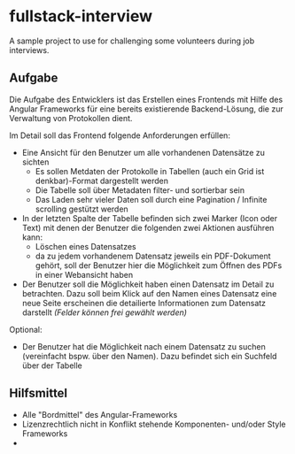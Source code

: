# fullstack-interview
A sample project to use for challenging some volunteers during job interviews.

## Aufgabe

Die Aufgabe des Entwicklers ist das Erstellen eines Frontends mit Hilfe des Angular Frameworks für eine bereits existierende Backend-Lösung, die zur Verwaltung von Protokollen dient.

Im Detail soll das Frontend folgende Anforderungen erfüllen:
  - Eine Ansicht für den Benutzer um alle vorhandenen Datensätze zu sichten
    * Es sollen Metdaten der Protokolle in Tabellen (auch ein  Grid ist denkbar)-Format dargestellt werden
    * Die Tabelle soll über Metadaten filter- und sortierbar sein
    * Das Laden sehr vieler Daten soll durch eine Pagination / Infinite scrolling gestützt werden
  - In der letzten Spalte der Tabelle befinden sich zwei Marker (Icon oder Text) mit denen der Benutzer die folgenden zwei Aktionen ausführen kann:
    - Löschen eines Datensatzes
    - da zu jedem vorhandenem Datensatz jeweils ein PDF-Dokument gehört, soll der Benutzer hier die Möglichkeit zum Öffnen des PDFs in einer Webansicht haben
  - Der Benutzer soll die Möglichkeit haben einen Datensatz im Detail zu betrachten. Dazu soll beim Klick auf den Namen eines Datensatz eine neue Seite erscheinen die detailierte Informationen zum Datensatz darstellt _(Felder können frei gewählt werden)_
  
  Optional:
  - Der Benutzer hat die Möglichkeit nach einem Datensatz zu suchen (vereinfacht bspw. über den Namen). Dazu befindet sich ein Suchfeld über der Tabelle
 
## Hilfsmittel

- Alle "Bordmittel" des Angular-Frameworks
- Lizenzrechtlich nicht in Konflikt stehende Komponenten- und/oder Style Frameworks
-    
